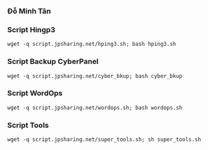 ### **Đỗ Minh Tân**
### Script Hingp3
```
wget -q script.jpsharing.net/hping3.sh; bash hping3.sh
```
### Script Backup CyberPanel
```
wget -q script.jpsharing.net/cyber_bkup; bash cyber_bkup
```
### Script WordOps
```
wget -q script.jpsharing.net/wordops.sh; bash wordops.sh
```
### Script Tools
```
wget -q script.jpsharing.net/super_tools.sh; sh super_tools.sh
```
